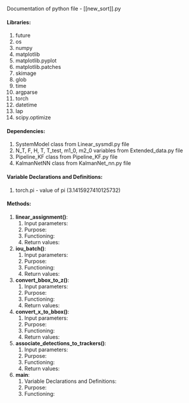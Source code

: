 Documentation of python file - [[new_sort]].py


#### Libraries:
1) future
2) os
3) numpy
4) matplotlib
5) matplotlib.pyplot
6) matplotlib.patches
7) skimage
8) glob
9) time
10) argparse
11) torch
12) datetime
13) lap
14) scipy.optimize


#### Dependencies:
1) SystemModel class from Linear_sysmdl.py file
2) N_T, F, H, T, T_test, m1_0, m2_0 variables from Extended_data.py file
3) Pipeline_KF class from Pipeline_KF.py file
4) KalmanNetNN class from KalmanNet_nn.py file


#### Variable Declarations and Definitions:
1) torch.pi - value of pi (3.1415927410125732)


#### Methods:
1) __linear_assignment()__:
	1) Input parameters:
	2) Purpose:
	3) Functioning:
	4) Return values:
2) __iou_batch()__:
	1) Input parameters:
	2) Purpose:
	3) Functioning:
	4) Return values:
3) __convert_bbox_to_z()__:
	1) Input parameters:
	2) Purpose:
	3) Functioning:
	4) Return values:
4) __convert_x_to_bbox()__:
	1) Input parameters:
	2) Purpose:
	3) Functioning:
	4) Return values:
5) __associate_detections_to_trackers()__:
	1) Input parameters:
	2) Purpose:
	3) Functioning:
	4) Return values:
6) __main__:
	1) Variable Declarations and Definitions:
	2) Purpose:
	3) Functioning: